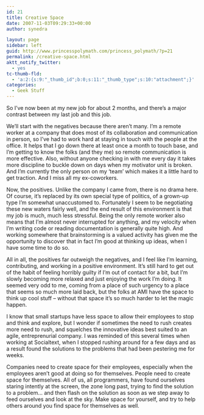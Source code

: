 ```yaml
---
id: 21
title: Creative Space
date: 2007-11-03T09:29:33+00:00
author: synedra

layout: page
sidebar: left
guid: http://www.princesspolymath.com/princess_polymath/?p=21
permalink: /creative-space.html
aktt_notify_twitter:
  - yes
tc-thumb-fld:
  - 'a:2:{s:9:"_thumb_id";b:0;s:11:"_thumb_type";s:10:"attachment";}'
categories:
  - Geek Stuff
---
```

So I&#8217;ve now been at my new job for about 2 months, and there&#8217;s a major contrast between my last job and this job.
  
We&#8217;ll start with the negatives because there aren&#8217;t many. I&#8217;m a remote worker at a company that does most of its collaboration and communication in person, so I&#8217;ve had to work hard at staying in touch with the people at the office. It helps that I go down there at least once a month to touch base, and I&#8217;m getting to know the folks (and they me) so remote communication is more effective. Also, without anyone checking in with me every day it takes more discipline to buckle down on days when my motivator unit is broken. And I&#8217;m currently the only person on my &#8216;team&#8217; which makes it a little hard to get traction. And I miss all my ex-coworkers.
  
Now, the positives. Unlike the company I came from, there is no drama here. Of course, it&#8217;s replaced by its own special type of politics, of a grown-up type I&#8217;m somewhat unaccustomed to. Fortunately I seem to be negotiating these new waters fairly well, and the end result of this environment is that my job is much, much less stressful. Being the only remote worker also means that I&#8217;m almost never interrupted for anything, and my velocity when I&#8217;m writing code or reading documentation is generally quite high. And working somewhere that brainstorming is a valued activity has given me the opportunity to discover that in fact I&#8217;m good at thinking up ideas, when I have some time to do so.
  
All in all, the positives far outweigh the negatives, and I feel like I&#8217;m learning, contributing, and working in a positive environment. It&#8217;s still hard to get out of the habit of feeling horribly guilty if I&#8217;m out of contact for a bit, but I&#8217;m slowly becoming more relaxed and just enjoying the work I&#8217;m doing. It seemed very odd to me, coming from a place of such urgency to a place that seems so much more laid back, but the folks at AMI have the space to think up cool stuff &#8211; without that space it&#8217;s so much harder to let the magic happen.
  
I know that small startups have less space to allow their employees to stop and think and explore, but I wonder if sometimes the need to rush creates more need to rush, and squelches the innovative ideas best suited to an agile, entreprenurial company. I was reminded of this several times when working at Socialtext, when I stopped rushing around for a few days and as a result found the solutions to the problems that had been pestering me for weeks.
  
Companies need to create space for their employees, especially when the employees aren&#8217;t good at doing so for themselves. People need to create space for themselves. All of us, all programmers, have found ourselves staring intently at the screen, the zone long past, trying to find the solution to a problem&#8230; and then flash on the solution as soon as we step away to feed ourselves and look at the sky. Make space for yourself, and try to help others around you find space for themselves as well.